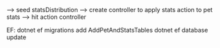 --> seed statsDistribution
--> create controller to apply stats action to pet stats
--> hit action controller

EF:
dotnet ef migrations add AddPetAndStatsTables
dotnet ef database update
